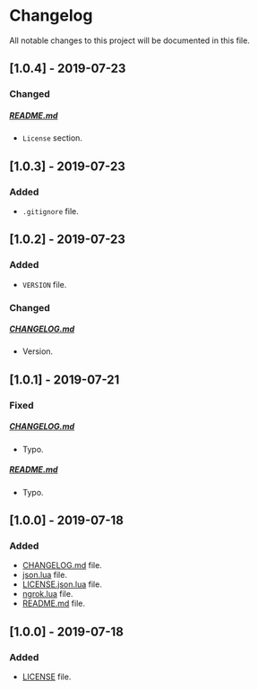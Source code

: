 # Changelog

All notable changes to this project will be documented in this file.

## [1.0.4] - 2019-07-23

### Changed

##### [README.md](README.md)

- `License` section.

## [1.0.3] - 2019-07-23

### Added

- `.gitignore` file.

## [1.0.2] - 2019-07-23

### Added

- `VERSION` file.

### Changed

##### [CHANGELOG.md](CHANGELOG.md)

- Version.

## [1.0.1] - 2019-07-21

### Fixed

##### [CHANGELOG.md](CHANGELOG.md)

- Typo.

##### [README.md](README.md)

- Typo.

## [1.0.0] - 2019-07-18

### Added

- [CHANGELOG.md](CHANGELOG.md) file.
- [json.lua](json.lua) file.
- [LICENSE.json.lua](LICENSE.json.lua) file.
- [ngrok.lua](ngrok.lua) file.
- [README.md](README.md) file.

## [1.0.0] - 2019-07-18

### Added

- [LICENSE](LICENSE) file.
